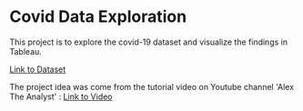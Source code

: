 # Covid Data Exploration
This project is to explore the covid-19 dataset and visualize the findings in Tableau.

[Link to Dataset](https://ourworldindata.org/covid-deaths)

The project idea was come from the tutorial video on Youtube channel 'Alex The Analyst' : [Link to Video](https://www.youtube.com/watch?v=qfyynHBFOsM)
